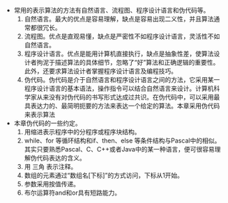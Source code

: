 - 常用的表示算法的方法有自然语言、流程图、程序设计语言和伪代码等。
  1. 自然语言。最大的优点是容易理解，缺点是容易出现二义性，并且算法通常都很冗长。
  2. 流程图。优点是直观易懂，缺点是严密性不如程序设计语言，灵活性不如自然语言。
  3. 程序设计语言。优点是能用计算机直接执行，缺点是抽象性差，使算法设计者拘泥于描述算法的具体细节，忽略了“好”算法和正确逻辑的重要性。此外，还要求算法设计者掌握程序设计语言及编程技巧。
  4. 伪代码。伪代码是介于自然语言和程序设计语言之间的方法，它采用某一程序设计语言的基本语法，操作指令可以结合自然语言来设计。计算机科学家从来没有对伪代码的书写形式达成过共识。在伪代码中，可以采用最具表达力的、最简明扼要的方法来表达一个给定的算法。本章采用伪代码来表示算法
- 本章伪代码的一些约定。
  1. 用缩进表示程序中的分程序或程序块结构。
  2. while、for 等循环结构和if、then、else 等条件结构与Pascal中的相似。其实只要熟悉Pascal、C、C++或者Java中的某一种语言，便可很容易理解伪代码表达的含义。
  3. 用 三角 表示注释。
  4. 数组的元素通过“数组名[下标]”的方式访问，下标从1开始。
  5. 参数采用按值传递。
  6. 布尔运算符and和or具有短路能力。